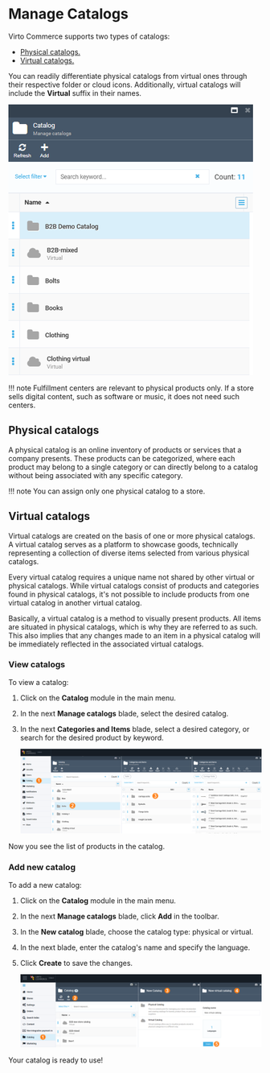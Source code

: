 # Manage Catalogs

Virto Commerce supports two types of catalogs:

* [Physical catalogs.](add-new-catalog.md#physical-catalogs)
* [Virtual catalogs.](add-new-catalog.md#virtual-catalogs)

You can readily differentiate physical catalogs from virtual ones through their respective folder or cloud icons. Additionally, virtual catalogs will include the **Virtual** suffix in their names.

![Physical vs. Virtual catalogs](media/physical-virtual-catalogs.png)

!!! note
	Fulfillment centers are relevant to physical products only. If a store sells digital content, such as software or music, it does not need such centers.

## Physical catalogs

A physical catalog is an online inventory of products or services that a company presents. These products can be categorized, where each product may belong to a single category or can directly belong to a catalog without being associated with any specific category.

!!! note
	You can assign only one physical catalog to a store.

## Virtual catalogs

Virtual catalogs are created on the basis of one or more physical catalogs. A virtual catalog serves as a platform to showcase goods, technically representing a collection of diverse items selected from various physical catalogs.

Every virtual catalog requires a unique name not shared by other virtual or physical catalogs. While virtual catalogs consist of products and categories found in physical catalogs, it's not possible to include products from one virtual catalog in another virtual catalog.

Basically, a virtual catalog is a method to visually present products. All items are situated in physical catalogs, which is why they are referred to as such. This also implies that any changes made to an item in a physical catalog will be immediately reflected in the associated virtual catalogs.

### View catalogs

To view a catalog:

1. Click on the **Catalog** module in the main menu.
1. In the next **Manage catalogs** blade, select the desired catalog.
1. In the next **Categories and Items** blade, select a desired category, or search for the desired product by keyword.

	![View catalogs](media/view-catalogs.png)

Now you see the list of products in the catalog.

### Add new catalog

To add a new catalog:

1. Click on the **Catalog** module in the main menu.
1. In the next **Manage catalogs** blade, click **Add** in the toolbar.  
1. In the **New catalog** blade, choose the catalog type: physical or virtual.
1. In the next blade, enter the catalog's name and specify the language.
1. Click **Create** to save the changes.

	![New catalog](media/add-new-catalog.png)

Your catalog is ready to use!
